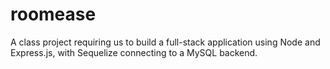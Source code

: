 # roomease
A class project requiring us to build a full-stack application using Node and Express.js, with Sequelize connecting to a MySQL backend.
